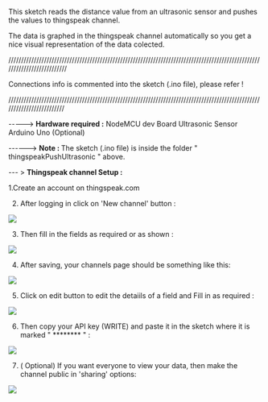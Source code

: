 This sketch reads the distance value from an ultrasonic sensor and pushes the values to thingspeak channel.

The data is graphed in the thingspeak channel automatically so you get a nice visual representation of the data colected.




//////////////////////////////////////////////////////////////////////////////////////////////////////////////////////////

Connections info is commented into the sketch (.ino  file), please refer !

/////////////////////////////////////////////////////////////////////////////////////////////////////////////////////////



-----> <B> Hardware required :</B>   NodeMCU dev Board 
			     Ultrasonic Sensor
	                     Arduino Uno (Optional)


------> <B> Note : </B> The sketch (.ino file) is inside the folder " thingspeakPushUltrasonic "  above. 






--- > <B> Thingspeak channel Setup : </B>



1.Create an account on thingspeak.com

2. After logging in click on 'New channel' button :

   
<img src="https://github.com/srihariash999/Arduino-Experiments/blob/master/Thingspeak%20%2B%20Ultrasonic%20Sensor/Screenshots/Screenshot%20from%202019-04-25%2013-32-50.png">


3. Then fill in the fields as required or as shown :

<img src="https://github.com/srihariash999/Arduino-Experiments/blob/master/Thingspeak%20%2B%20Ultrasonic%20Sensor/Screenshots/Screenshot%20from%202019-04-25%2013-33-50.png">


4. After saving, your channels page should be something like this:

<img src="https://github.com/srihariash999/Arduino-Experiments/blob/master/Thingspeak%20%2B%20Ultrasonic%20Sensor/Screenshots/Screenshot%20from%202019-04-25%2013-34-00.png">


5. Click on edit button to edit the detaiils of a field and Fill in as required :

<img src="https://github.com/srihariash999/Arduino-Experiments/blob/master/Thingspeak%20%2B%20Ultrasonic%20Sensor/Screenshots/Screenshot%20from%202019-04-25%2013-34-24.png">


6. Then copy your API key (WRITE) and paste it in the sketch where it is marked " ******** " :


<img src="https://github.com/srihariash999/Arduino-Experiments/blob/master/Thingspeak%20%2B%20Ultrasonic%20Sensor/Screenshots/Screenshot%20from%202019-04-25%2013-34-36.png">

7. ( Optional) If you want everyone to view your data, then make the channel public in 'sharing' options:


<img src="https://github.com/srihariash999/Arduino-Experiments/blob/master/Thingspeak%20%2B%20Ultrasonic%20Sensor/Screenshots/Screenshot%20from%202019-04-25%2013-42-58.png">















